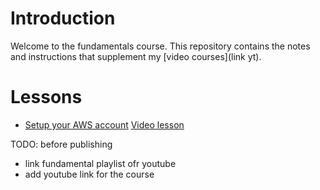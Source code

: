 # Introduction
Welcome to the fundamentals course. This repository contains the notes and instructions that supplement my [video courses](link yt).

# Lessons
- [Setup your AWS account](./aws_account_setup) [Video lesson](TODO)


TODO: before publishing
- link fundamental playlist ofr youtube
- add youtube link for the course
